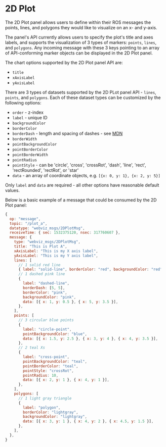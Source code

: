 # 2D Plot

The 2D Plot panel allows users to define within their ROS messages the points, lines, and polygons they would like to visualize on an x- and y-axis.

The panel's API currently allows users to specify the plot's title and axes labels, and supports the visualization of 3 types of markers: `points`, `lines`, and `polygons`. Any incoming message with these 3 keys pointing to an array of API-conforming marker objects can be displayed in the 2D Plot panel.

The chart options supported by the 2D Plot panel API are:

- `title`
- `xAxisLabel`
- `yAxisLabel`

There are 3 types of datasets supported by the 2D PLot panel API - `lines`, `points`, and `polygons`. Each of these dataset types can be customized by the following options:

- `order` - z-index
- `label` - unique ID
- `backgroundColor`
- `borderColor`
- `borderDash` - length and spacing of dashes - see [MDN](https://developer.mozilla.org/en-US/docs/Web/API/CanvasRenderingContext2D/setLineDash)
- `borderWidth`
- `pointBackgroundColor`
- `pointBorderColor`
- `pointBorderWidth`
- `pointRadius`
- `pointStyle` - can be 'circle', 'cross', 'crossRot', 'dash', 'line', 'rect', 'rectRounded', 'rectRot', or 'star'
- `data` - an array of coordinate objects, e.g. `[{x: 0, y: 1}, {x: 2, y: 5}]`

Only `label` and `data` are required - all other options have reasonable default values.

Below is a basic example of a message that could be consumed by the 2D Plot panel:

```js
{
  op: "message",
  topic: "/plot_a",
  datatype: "webviz_msgs/2DPlotMsg",
  receiveTime: { sec: 1532375120, nsec: 317760607 },
  message: {
    type: "webviz_msgs/2DPlotMsg",
    title: "This is Plot A",
    xAxisLabel: "This is my X axis label",
    yAxisLabel: "This is my Y axis label",
    lines: [
      // 1 solid red line
      { label: "solid-line", borderColor: "red", backgroundColor: "red", data: [{ x: 0, y: 0 }, { x: 5, y: 5 }] },
      // 1 dashed pink line
      {
        label: "dashed-line",
        borderDash: [5, 5],
        borderColor: "pink",
        backgroundColor: "pink",
        data: [{ x: 1, y: 0.5 }, { x: 5, y: 3.5 }],
      },
    ],
    points: [
      // 3 circular blue points
      {
        label: "circle-point",
        pointBackgroundColor: "blue",
        data: [{ x: 1.5, y: 2.5 }, { x: 3, y: 4 }, { x: 4, y: 3.5 }],
      },
      // 2 teal Xs
      {
        label: "cross-point",
        pointBackgroundColor: "teal",
        pointBorderColor: "teal",
        pointStyle: "crossRot",
        pointRadius: 10,
        data: [{ x: 2, y: 1 }, { x: 4, y: 1 }],
      },
    ],
    polygons: [
      // 1 light gray triangle
      {
        label: "polygon",
        borderColor: "lightgray",
        backgroundColor: "lightgray",
        data: [{ x: 3, y: 1 }, { x: 4, y: 2 }, { x: 4.5, y: 1.5 }],
      },
    ],
  },
}
```